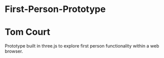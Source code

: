 # First-Person-Prototype
# Tom Court

Prototype built in three.js to explore first person functionality within a web browser.
